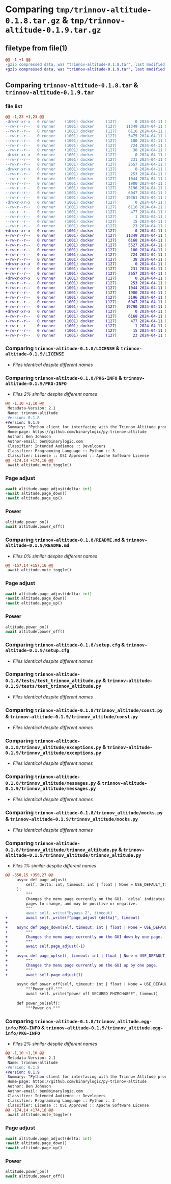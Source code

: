 # Comparing `tmp/trinnov-altitude-0.1.8.tar.gz` & `tmp/trinnov-altitude-0.1.9.tar.gz`

## filetype from file(1)

```diff
@@ -1 +1 @@
-gzip compressed data, was "trinnov-altitude-0.1.8.tar", last modified: Thu Apr 11 00:23:32 2024, max compression
+gzip compressed data, was "trinnov-altitude-0.1.9.tar", last modified: Thu Apr 11 00:41:18 2024, max compression
```

## Comparing `trinnov-altitude-0.1.8.tar` & `trinnov-altitude-0.1.9.tar`

### file list

```diff
@@ -1,23 +1,23 @@
-drwxr-xr-x   0 runner    (1001) docker     (127)        0 2024-04-11 00:23:32.540726 trinnov-altitude-0.1.8/
--rw-r--r--   0 runner    (1001) docker     (127)    11349 2024-04-11 00:23:28.000000 trinnov-altitude-0.1.8/LICENSE
--rw-r--r--   0 runner    (1001) docker     (127)     6116 2024-04-11 00:23:32.540726 trinnov-altitude-0.1.8/PKG-INFO
--rw-r--r--   0 runner    (1001) docker     (127)     5475 2024-04-11 00:23:28.000000 trinnov-altitude-0.1.8/README.md
--rw-r--r--   0 runner    (1001) docker     (127)      180 2024-04-11 00:23:28.000000 trinnov-altitude-0.1.8/pyproject.toml
--rw-r--r--   0 runner    (1001) docker     (127)      724 2024-04-11 00:23:32.540726 trinnov-altitude-0.1.8/setup.cfg
--rw-r--r--   0 runner    (1001) docker     (127)       38 2024-04-11 00:23:28.000000 trinnov-altitude-0.1.8/setup.py
-drwxr-xr-x   0 runner    (1001) docker     (127)        0 2024-04-11 00:23:32.540726 trinnov-altitude-0.1.8/tests/
--rw-r--r--   0 runner    (1001) docker     (127)      231 2024-04-11 00:23:28.000000 trinnov-altitude-0.1.8/tests/__init__.py
--rw-r--r--   0 runner    (1001) docker     (127)     2657 2024-04-11 00:23:28.000000 trinnov-altitude-0.1.8/tests/test_trinnov_altitude.py
-drwxr-xr-x   0 runner    (1001) docker     (127)        0 2024-04-11 00:23:32.540726 trinnov-altitude-0.1.8/trinnov_altitude/
--rw-r--r--   0 runner    (1001) docker     (127)      253 2024-04-11 00:23:28.000000 trinnov-altitude-0.1.8/trinnov_altitude/__init__.py
--rw-r--r--   0 runner    (1001) docker     (127)     1044 2024-04-11 00:23:28.000000 trinnov-altitude-0.1.8/trinnov_altitude/const.py
--rw-r--r--   0 runner    (1001) docker     (127)     1900 2024-04-11 00:23:28.000000 trinnov-altitude-0.1.8/trinnov_altitude/exceptions.py
--rw-r--r--   0 runner    (1001) docker     (127)     3196 2024-04-11 00:23:28.000000 trinnov-altitude-0.1.8/trinnov_altitude/messages.py
--rw-r--r--   0 runner    (1001) docker     (127)     6947 2024-04-11 00:23:28.000000 trinnov-altitude-0.1.8/trinnov_altitude/mocks.py
--rw-r--r--   0 runner    (1001) docker     (127)    19361 2024-04-11 00:23:28.000000 trinnov-altitude-0.1.8/trinnov_altitude/trinnov_altitude.py
-drwxr-xr-x   0 runner    (1001) docker     (127)        0 2024-04-11 00:23:32.540726 trinnov-altitude-0.1.8/trinnov_altitude.egg-info/
--rw-r--r--   0 runner    (1001) docker     (127)     6116 2024-04-11 00:23:32.000000 trinnov-altitude-0.1.8/trinnov_altitude.egg-info/PKG-INFO
--rw-r--r--   0 runner    (1001) docker     (127)      477 2024-04-11 00:23:32.000000 trinnov-altitude-0.1.8/trinnov_altitude.egg-info/SOURCES.txt
--rw-r--r--   0 runner    (1001) docker     (127)        1 2024-04-11 00:23:32.000000 trinnov-altitude-0.1.8/trinnov_altitude.egg-info/dependency_links.txt
--rw-r--r--   0 runner    (1001) docker     (127)       15 2024-04-11 00:23:32.000000 trinnov-altitude-0.1.8/trinnov_altitude.egg-info/requires.txt
--rw-r--r--   0 runner    (1001) docker     (127)       23 2024-04-11 00:23:32.000000 trinnov-altitude-0.1.8/trinnov_altitude.egg-info/top_level.txt
+drwxr-xr-x   0 runner    (1001) docker     (127)        0 2024-04-11 00:41:18.033314 trinnov-altitude-0.1.9/
+-rw-r--r--   0 runner    (1001) docker     (127)    11349 2024-04-11 00:41:04.000000 trinnov-altitude-0.1.9/LICENSE
+-rw-r--r--   0 runner    (1001) docker     (127)     6168 2024-04-11 00:41:18.033314 trinnov-altitude-0.1.9/PKG-INFO
+-rw-r--r--   0 runner    (1001) docker     (127)     5527 2024-04-11 00:41:04.000000 trinnov-altitude-0.1.9/README.md
+-rw-r--r--   0 runner    (1001) docker     (127)      180 2024-04-11 00:41:04.000000 trinnov-altitude-0.1.9/pyproject.toml
+-rw-r--r--   0 runner    (1001) docker     (127)      724 2024-04-11 00:41:18.033314 trinnov-altitude-0.1.9/setup.cfg
+-rw-r--r--   0 runner    (1001) docker     (127)       38 2024-04-11 00:41:04.000000 trinnov-altitude-0.1.9/setup.py
+drwxr-xr-x   0 runner    (1001) docker     (127)        0 2024-04-11 00:41:18.029314 trinnov-altitude-0.1.9/tests/
+-rw-r--r--   0 runner    (1001) docker     (127)      231 2024-04-11 00:41:04.000000 trinnov-altitude-0.1.9/tests/__init__.py
+-rw-r--r--   0 runner    (1001) docker     (127)     2657 2024-04-11 00:41:04.000000 trinnov-altitude-0.1.9/tests/test_trinnov_altitude.py
+drwxr-xr-x   0 runner    (1001) docker     (127)        0 2024-04-11 00:41:18.033314 trinnov-altitude-0.1.9/trinnov_altitude/
+-rw-r--r--   0 runner    (1001) docker     (127)      253 2024-04-11 00:41:04.000000 trinnov-altitude-0.1.9/trinnov_altitude/__init__.py
+-rw-r--r--   0 runner    (1001) docker     (127)     1044 2024-04-11 00:41:04.000000 trinnov-altitude-0.1.9/trinnov_altitude/const.py
+-rw-r--r--   0 runner    (1001) docker     (127)     1900 2024-04-11 00:41:04.000000 trinnov-altitude-0.1.9/trinnov_altitude/exceptions.py
+-rw-r--r--   0 runner    (1001) docker     (127)     3196 2024-04-11 00:41:04.000000 trinnov-altitude-0.1.9/trinnov_altitude/messages.py
+-rw-r--r--   0 runner    (1001) docker     (127)     6947 2024-04-11 00:41:04.000000 trinnov-altitude-0.1.9/trinnov_altitude/mocks.py
+-rw-r--r--   0 runner    (1001) docker     (127)    19790 2024-04-11 00:41:04.000000 trinnov-altitude-0.1.9/trinnov_altitude/trinnov_altitude.py
+drwxr-xr-x   0 runner    (1001) docker     (127)        0 2024-04-11 00:41:18.033314 trinnov-altitude-0.1.9/trinnov_altitude.egg-info/
+-rw-r--r--   0 runner    (1001) docker     (127)     6168 2024-04-11 00:41:18.000000 trinnov-altitude-0.1.9/trinnov_altitude.egg-info/PKG-INFO
+-rw-r--r--   0 runner    (1001) docker     (127)      477 2024-04-11 00:41:18.000000 trinnov-altitude-0.1.9/trinnov_altitude.egg-info/SOURCES.txt
+-rw-r--r--   0 runner    (1001) docker     (127)        1 2024-04-11 00:41:18.000000 trinnov-altitude-0.1.9/trinnov_altitude.egg-info/dependency_links.txt
+-rw-r--r--   0 runner    (1001) docker     (127)       15 2024-04-11 00:41:18.000000 trinnov-altitude-0.1.9/trinnov_altitude.egg-info/requires.txt
+-rw-r--r--   0 runner    (1001) docker     (127)       23 2024-04-11 00:41:18.000000 trinnov-altitude-0.1.9/trinnov_altitude.egg-info/top_level.txt
```

### Comparing `trinnov-altitude-0.1.8/LICENSE` & `trinnov-altitude-0.1.9/LICENSE`

 * *Files identical despite different names*

### Comparing `trinnov-altitude-0.1.8/PKG-INFO` & `trinnov-altitude-0.1.9/PKG-INFO`

 * *Files 2% similar despite different names*

```diff
@@ -1,10 +1,10 @@
 Metadata-Version: 2.1
 Name: trinnov-altitude
-Version: 0.1.8
+Version: 0.1.9
 Summary: "Python client for interfacing with the Trinnov Altitude processor."
 Home-page: https://github.com/binarylogic/py-trinnov-altitude
 Author: Ben Johnson
 Author-email: ben@binarylogic.com
 Classifier: Intended Audience :: Developers
 Classifier: Programming Language :: Python :: 3
 Classifier: License :: OSI Approved :: Apache Software License
@@ -174,14 +174,16 @@
 await altitude.mute_toggle()
 ```
 
 ### Page adjust
 
 ```python
 await altitude.page_adjust(delta: int)
+await altitude.page_down()
+await altitude.page_up()
 ```
 
 ### Power
 
 ```python
 altitude.power_on()
 await altitude.power_off()
```

### Comparing `trinnov-altitude-0.1.8/README.md` & `trinnov-altitude-0.1.9/README.md`

 * *Files 0% similar despite different names*

```diff
@@ -157,14 +157,16 @@
 await altitude.mute_toggle()
 ```
 
 ### Page adjust
 
 ```python
 await altitude.page_adjust(delta: int)
+await altitude.page_down()
+await altitude.page_up()
 ```
 
 ### Power
 
 ```python
 altitude.power_on()
 await altitude.power_off()
```

### Comparing `trinnov-altitude-0.1.8/setup.cfg` & `trinnov-altitude-0.1.9/setup.cfg`

 * *Files identical despite different names*

### Comparing `trinnov-altitude-0.1.8/tests/test_trinnov_altitude.py` & `trinnov-altitude-0.1.9/tests/test_trinnov_altitude.py`

 * *Files identical despite different names*

### Comparing `trinnov-altitude-0.1.8/trinnov_altitude/const.py` & `trinnov-altitude-0.1.9/trinnov_altitude/const.py`

 * *Files identical despite different names*

### Comparing `trinnov-altitude-0.1.8/trinnov_altitude/exceptions.py` & `trinnov-altitude-0.1.9/trinnov_altitude/exceptions.py`

 * *Files identical despite different names*

### Comparing `trinnov-altitude-0.1.8/trinnov_altitude/messages.py` & `trinnov-altitude-0.1.9/trinnov_altitude/messages.py`

 * *Files identical despite different names*

### Comparing `trinnov-altitude-0.1.8/trinnov_altitude/mocks.py` & `trinnov-altitude-0.1.9/trinnov_altitude/mocks.py`

 * *Files identical despite different names*

### Comparing `trinnov-altitude-0.1.8/trinnov_altitude/trinnov_altitude.py` & `trinnov-altitude-0.1.9/trinnov_altitude/trinnov_altitude.py`

 * *Files 1% similar despite different names*

```diff
@@ -350,15 +350,27 @@
     async def page_adjust(
         self, delta: int, timeout: int | float | None = USE_DEFAULT_TIMEOUT
     ):
         """
         Changes the menu page currently on the GUI. `delta` indicates the number of
         pages to change, and may be positive or negative.
         """
-        await self._write("bypass 2", timeout)
+        await self._write(f"page_adjust {delta}", timeout)
+
+    async def page_down(self, timeout: int | float | None = USE_DEFAULT_TIMEOUT):
+        """
+        Changes the menu page currently on the GUI down by one page.
+        """
+        await self.page_adjust(-1)
+
+    async def page_up(self, timeout: int | float | None = USE_DEFAULT_TIMEOUT):
+        """
+        Changes the menu page currently on the GUI up by one page.
+        """
+        await self.page_adjust(1)
 
     async def power_off(self, timeout: int | float | None = USE_DEFAULT_TIMEOUT):
         """Power off."""
         await self._write("power off SECURED FHZMCH48FE", timeout)
 
     def power_on(self):
         """Power on."""
```

### Comparing `trinnov-altitude-0.1.8/trinnov_altitude.egg-info/PKG-INFO` & `trinnov-altitude-0.1.9/trinnov_altitude.egg-info/PKG-INFO`

 * *Files 2% similar despite different names*

```diff
@@ -1,10 +1,10 @@
 Metadata-Version: 2.1
 Name: trinnov-altitude
-Version: 0.1.8
+Version: 0.1.9
 Summary: "Python client for interfacing with the Trinnov Altitude processor."
 Home-page: https://github.com/binarylogic/py-trinnov-altitude
 Author: Ben Johnson
 Author-email: ben@binarylogic.com
 Classifier: Intended Audience :: Developers
 Classifier: Programming Language :: Python :: 3
 Classifier: License :: OSI Approved :: Apache Software License
@@ -174,14 +174,16 @@
 await altitude.mute_toggle()
 ```
 
 ### Page adjust
 
 ```python
 await altitude.page_adjust(delta: int)
+await altitude.page_down()
+await altitude.page_up()
 ```
 
 ### Power
 
 ```python
 altitude.power_on()
 await altitude.power_off()
```

